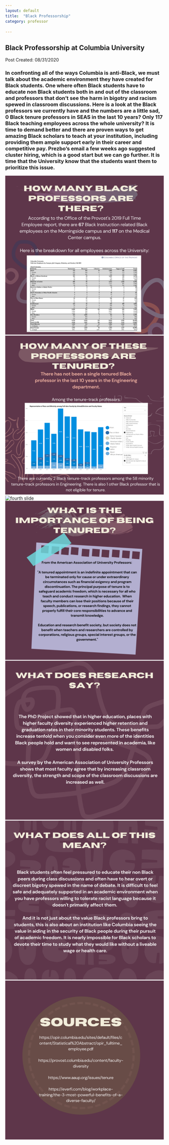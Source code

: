 ```yaml
---
layout: default
title:  "Black Professorship"
category: professor

---
```

## Black Professorship at Columbia University

Post Created: 08/31/2020

### In confronting all of the ways Columbia is anti-Black, we must talk about the academic environment they have created for Black students. One where often Black students have to educate non Black students both in and out of the classroom and professors that don’t see the harm in bigotry and racism spewed in classroom discussions. Here is a look at the Black professors we currently have and the numbers are a little sad, 0 Black tenure professors in SEAS in the last 10 years? Only 117 Black teaching employees across the whole university? It is time to demand better and there are proven ways to get amazing Black scholars to teach at your institution, including providing them ample support early in their career and competitive pay. Prezbo’s email a few weeks ago suggested cluster hiring, which is a good start but we can go further. It is time that the University know that the students want them to prioritize this issue. 

<img src="../images/blackprofessorship/2.png" alt="second slide" class="center">
<img src="/images/blackprofessorship/3.png" alt="third slide" class="center">
<img src=".../images/blackprofessorship/4.png" alt="fourth slide" class="center">
<img src="../images/blackprofessorship/5.png" alt="fifth slide" class="center">
<img src="../images/blackprofessorship/6.png" alt="sixth slide" class="center">
<img src="../images/blackprofessorship/7.png" alt="seventh slide" class="center">
<img src="../images/blackprofessorship/8.png" alt="eigth slide" class="center">


